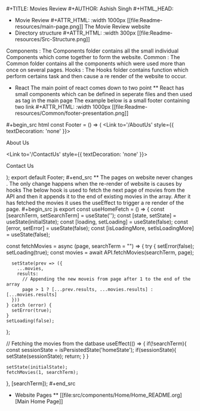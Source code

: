 
#+TITLE: Movies Review
#+AUTHOR: Ashish Singh
#+HTML_HEAD: <link rel="stylesheet" type="text/css" href="Readme-resources/style.css" />

* Movie Review
#+ATTR_HTML: :width 1000px
[[file:Readme-resources/main-page.png]]
The Movie Review website
* Directory structure
#+ATTR_HTML: :width 300px
[[file:Readme-resources/Src-Structure.png]]

Components : The Components folder contains all the small individual Components which come together to form the website.
Common : The Common folder contains all the components which were used more than once on several pages.
Hooks : The Hooks folder contains function which perform certains task and then cause a re render of the website to occur.

* React
The main point of react comes down to two point
** React has small components which can be defined in seperate files and then used as tag in the main page
The example below is a small footer containing two link
#+ATTR_HTML: :width 1000px
[[file:Readme-resources/Common/footer-presentation.png]]

#+begin_src html
const Footer = () => (
  <Wrapper>
    <Content>
      <Link to='/AboutUs' style={{ textDecoration: 'none' }}>
        <p>About Us</p>
      </Link>
      <Link to='/ContactUs' style={{ textDecoration: 'none' }}>
        <p>Contact Us</p>
      </Link>
    </Content>
  </Wrapper>
);
export default Footer;
#+end_src
** The pages on website never changes . The only change happens when the re-render of website is causes by hooks
The below hook is used to fetch the next page of movies from the API and then it appends it to the end of existing
movies in the array. After it has fetched the movies it uses the useEffect to trigger a re render of the page.
#+begin_src js
export const useHomeFetch = () => {
  const [searchTerm, setSearchTerm] = useState('');
  const [state, setState] = useState(initialState);
  const [loading, setLoading] = useState(false);
  const [error, setError] = useState(false);
  const [isLoadingMore, setIsLoadingMore] = useState(false);

  const fetchMovies = async (page, searchTerm = "") => {
    try {
      setError(false);
      setLoading(true);
      const movies = await API.fetchMovies(searchTerm, page);

      setState(prev => ({
        ...movies,
        results:
          // Appending the new moveis from page after 1 to the end of the array
          page > 1 ? [...prev.results, ...movies.results] : [...movies.results]
      }))
    } catch (error) {
      setError(true);
    }
    setLoading(false);
  };

  // Fetching the movies from the datbase
  useEffect(() => {
    if(!searchTerm){
      const sessionState = isPersistedState('homeState');
      if(sessionState){
        setState(sessionState);
        return;
      }
    }

    setState(initialState);
    fetchMovies(1, searchTerm);
  }, [searchTerm]);
#+end_src

* Website Pages
** [[file:src/components/Home/Home_README.org][Main Home Page]]
